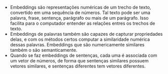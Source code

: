 - Embeddings são representações numéricas de um trecho de texto, convertido em uma sequência de números. Tal texto pode ser uma palavra, frase, sentença, parágrafo ou mais de um parágrafo. Isso facilita para o computador entender as relações entres os trechos de texto.
- Embeddings de palavras também são capazes de capturar propriedades delas, e com os métodos certos computar a similaridade numérica dessas palavras. Embeddings que são numericamente similares também o são semanticamente.
- Quando se faz embeddings de sentenças, cada uma é associada com um vetor de números, de forma que sentenças similares possuem vetores similares, e sentenças diferentes tem vetores diferentes.